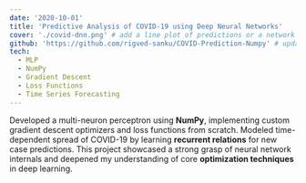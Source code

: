 ```yaml
---
date: '2020-10-01'
title: 'Predictive Analysis of COVID-19 using Deep Neural Networks'
cover: './covid-dnn.png' # add a line plot of predictions or a network architecture diagram
github: 'https://github.com/rigved-sanku/COVID-Prediction-Numpy' # update if different
tech:
  - MLP
  - NumPy
  - Gradient Descent
  - Loss Functions
  - Time Series Forecasting
---
```


Developed a multi-neuron perceptron using **NumPy**, implementing custom gradient descent optimizers and loss functions from scratch. Modeled time-dependent spread of COVID-19 by learning **recurrent relations** for new case predictions. This project showcased a strong grasp of neural network internals and deepened my understanding of core **optimization techniques** in deep learning.
